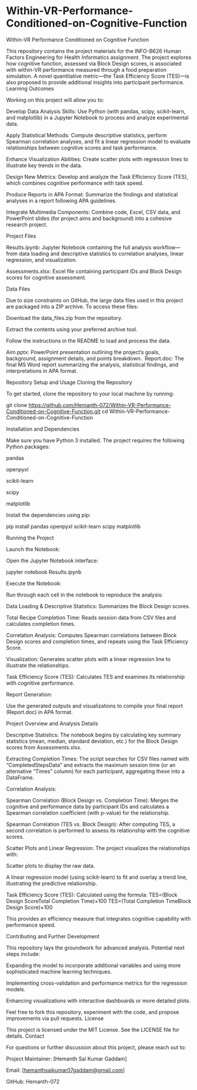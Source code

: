 # Within-VR-Performance-Conditioned-on-Cognitive-Function
Within-VR Performance Conditioned on Cognitive Function

This repository contains the project materials for the INFO-B626 Human Factors Engineering for Health Informatics assignment. The project explores how cognitive function, assessed via Block Design scores, is associated with within-VR performance measured through a food preparation simulation. A novel quantitative metric—the Task Efficiency Score (TES)—is also proposed to provide additional insights into participant performance.
Learning Outcomes

Working on this project will allow you to:

  Develop Data Analysis Skills: Use Python (with pandas, scipy, scikit-learn, and matplotlib) in a Jupyter Notebook to process and analyze experimental data.

   Apply Statistical Methods: Compute descriptive statistics, perform Spearman correlation analyses, and fit a linear regression model to evaluate relationships between cognitive scores and task performance.

  Enhance Visualization Abilities: Create scatter plots with regression lines to illustrate key trends in the data.

  Design New Metrics: Develop and analyze the Task Efficiency Score (TES), which combines cognitive performance with task speed.

  Produce Reports in APA Format: Summarize the findings and statistical analyses in a report following APA guidelines.

   Integrate Multimedia Components: Combine code, Excel, CSV data, and PowerPoint slides (for project aims and background) into a cohesive research project.

Project Files

  Results.ipynb:
    Jupyter Notebook containing the full analysis workflow—from data loading and descriptive statistics to correlation analyses, linear regression, and visualization.

  Assessments.xlsx:
    Excel file containing participant IDs and Block Design scores for cognitive assessment.

Data Files

Due to size constraints on GitHub, the large data files used in this project are packaged into a ZIP archive. To access these files:

  Download the data_files.zip from the repository.

  Extract the contents using your preferred archive tool.

   Follow the instructions in the README to load and process the data.

  Aim.pptx:
    PowerPoint presentation outlining the project’s goals, background, assignment details, and points breakdown.
    ​
  Report.doc:
    The final MS Word report summarizing the analysis, statistical findings, and interpretations in APA format.

Repository Setup and Usage
Cloning the Repository

To get started, clone the repository to your local machine by running:

git clone https://github.com/Hemanth-072/Within-VR-Performance-Conditioned-on-Cognitive-Function.git
cd Within-VR-Performance-Conditioned-on-Cognitive-Function

Installation and Dependencies

Make sure you have Python 3 installed. The project requires the following Python packages:

  pandas

   openpyxl

   scikit-learn

   scipy

   matplotlib

Install the dependencies using pip:

pip install pandas openpyxl scikit-learn scipy matplotlib

Running the Project

   Launch the Notebook:

   Open the Jupyter Notebook interface:

   jupyter notebook Results.ipynb

  Execute the Notebook:

  Run through each cell in the notebook to reproduce the analysis:

  Data Loading & Descriptive Statistics: Summarizes the Block Design scores.

  Total Recipe Completion Time: Reads session data from CSV files and calculates completion times.

   Correlation Analysis: Computes Spearman correlations between Block Design scores and completion times, and repeats using the Task Efficiency Score.

   Visualization: Generates scatter plots with a linear regression line to illustrate the relationships.

   Task Efficiency Score (TES): Calculates TES and examines its relationship with cognitive performance.

Report Generation:

   Use the generated outputs and visualizations to compile your final report (Report.doc) in APA format.

Project Overview and Analysis Details

  Descriptive Statistics:
    The notebook begins by calculating key summary statistics (mean, median, standard deviation, etc.) for the Block Design scores from Assessments.xlsx.

   Extracting Completion Times:
    The script searches for CSV files named with “CompletedStepsData” and extracts the maximum session time (or an alternative “Times” column) for each participant, aggregating these into a DataFrame.

  Correlation Analysis:

  Spearman Correlation (Block Design vs. Completion Time):
        Merges the cognitive and performance data by participant IDs and calculates a Spearman correlation coefficient (with p-value) for the relationship.

  Spearman Correlation (TES vs. Block Design):
        After computing TES, a second correlation is performed to assess its relationship with the cognitive scores.

  Scatter Plots and Linear Regression:
    The project visualizes the relationships with:

   Scatter plots to display the raw data.

  A linear regression model (using scikit-learn) to fit and overlay a trend line, illustrating the predictive relationship.

   Task Efficiency Score (TES):
    Calculated using the formula:
    TES=(Block Design ScoreTotal Completion Time)×100
    TES=(Total Completion TimeBlock Design Score​)×100

 This provides an efficiency measure that integrates cognitive capability with performance speed.

Contributing and Further Development

This repository lays the groundwork for advanced analysis. Potential next steps include:

  Expanding the model to incorporate additional variables and using more sophisticated machine learning techniques.

  Implementing cross-validation and performance metrics for the regression models.

   Enhancing visualizations with interactive dashboards or more detailed plots.

Feel free to fork this repository, experiment with the code, and propose improvements via pull requests.
License

This project is licensed under the MIT License. See the LICENSE file for details.
Contact

For questions or further discussion about this project, please reach out to:

  Project Maintainer: [Hemanth Sai Kumar Gaddam]

   Email: [hemanthsaikumar07gaddam@gmail.com]

  GitHub: Hemanth-072

